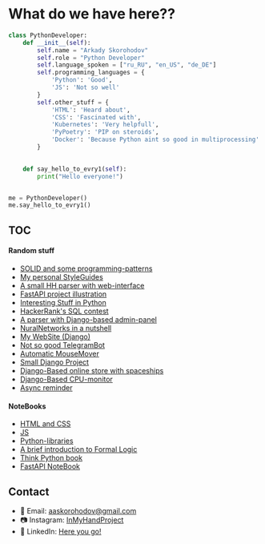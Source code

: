 # What do we have here??

```python
class PythonDeveloper:
    def __init__(self):
        self.name = "Arkady Skorohodov"
        self.role = "Python Developer"
        self.language_spoken = ["ru_RU", "en_US", "de_DE"]
        self.programming_languages = {
            'Python': 'Good',
            'JS': 'Not so well'
        }
        self.other_stuff = {
            'HTML': 'Heard about',
            'CSS': 'Fascinated with',
            'Kubernetes': 'Very helpfull',
            'PyPoetry': 'PIP on steroids',
            'Docker': 'Because Python aint so good in multiprocessing'
        }
        

    def say_hello_to_evry1(self):
        print("Hello everyone!")


me = PythonDeveloper()
me.say_hello_to_evry1()
```

## TOC

#### Random stuff

- [SOLID and some programming-patterns](https://github.com/aaskorohodov/HardSkills)
- [My personal StyleGuides](https://github.com/aaskorohodov/style_guides)
- [A small HH parser with web-interface](https://github.com/aaskorohodov/hh_parser)
- [FastAPI project illustration](https://github.com/aaskorohodov/udv_test)
- [Interesting Stuff in Python](https://github.com/aaskorohodov/interesting-stuff)
- [HackerRank's SQL contest](https://github.com/aaskorohodov/HackerRank)
- [A parser with Django-based admin-panel](https://github.com/aaskorohodov/habr_parser)
- [NuralNetworks in a nutshell](https://github.com/aaskorohodov/Neural_Networks)
- [My WebSite (Django)](https://github.com/aaskorohodov/DY-Website)
- [Not so good TelegramBot](https://github.com/aaskorohodov/Telebot)
- [Automatic MouseMover](https://github.com/aaskorohodov/AutoMouseMover)
- [Small Django Project](https://github.com/aaskorohodov/Pro_Python_Django)
- [Django-Based online store with spaceships](https://github.com/aaskorohodov/Space_Shop)
- [Django-Based CPU-monitor](https://github.com/aaskorohodov/CPU-test)
- [Async reminder](https://github.com/aaskorohodov/Reminder_Async)

#### NoteBooks

- [HTML and CSS](https://github.com/aaskorohodov/html_css)
- [JS](https://github.com/aaskorohodov/Learning-JS/tree/main)
- [Python-libraries](https://github.com/aaskorohodov/Modules)
- [A brief introduction to Formal Logic](https://github.com/aaskorohodov/crashcourse_formal_logic)
- [Think Python book](https://github.com/aaskorohodov/Learning_Python/tree/master/%D0%9E%D0%B1%D1%83%D1%87%D0%B5%D0%BD%D0%B8%D0%B5/%D0%94%D1%83%D0%BC%D0%B0%D1%82%D1%8C%20%D0%BD%D0%B0%20%D1%8F%D0%B7%D1%8B%D0%BA%D0%B5%20%D0%9F%D0%B8%D1%82%D0%BE%D0%BD)
- [FastAPI NoteBook](https://github.com/aaskorohodov/fastapi_tutorial)

## Contact


- 📧 Email: aaskorohodov@gmail.com
- 📷 Instagram:  [InMyHandProject](https://www.instagram.com/in_my_hand_project/)
- 💼 LinkedIn: [Here you go!](https://www.linkedin.com/in/%D1%84%D1%80%D0%B0%D0%BD%D1%81%D0%B8%D1%81-%D0%B0%D0%BD%D0%BA%D0%BE%D0%BD%D0%B8%D1%8F-a70a26209/)
